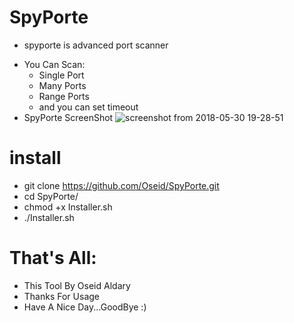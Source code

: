 # SpyPorte
  * spyporte is advanced port scanner
   - You Can Scan:
     * Single Port
     * Many Ports
     * Range Ports
     * and you can set timeout
   - SpyPorte ScreenShot
   ![screenshot from 2018-05-30 19-28-51](https://user-images.githubusercontent.com/29546157/40734007-b573920c-6426-11e8-9ffd-f95d04abd401.png)
   
# install
* git clone https://github.com/Oseid/SpyPorte.git
* cd SpyPorte/
* chmod +x Installer.sh
* ./Installer.sh

# That's All:
   * This Tool By Oseid Aldary
   * Thanks For Usage
   * Have A Nice Day...GoodBye :)
